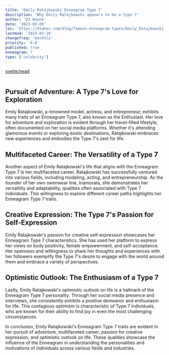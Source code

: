 ```yaml
---
title: 'Emily Ratajkowski Enneagram Type 7'
description: 'Why Emily Ratajkowski appears to be a type 7'
author: 'DJ Wayne'
date: '2023-03-09'
loc: 'https://9takes.com/blog/famous-enneagram-types/Emily_Ratajkowski'
lastmod: '2023-03-26'
changefreq: 'monthly'
priority: '0.6'
published: true
enneagram: 7
type: ['celebrity']
---
```


<svelte:head>
  <meta property="og:image" content="https://9takes.com/types/7s/Emily_Ratajkowski.webp" />
  <link rel="canonical" href="https://9takes.com/blog/famous-enneagram-types/Emily_Ratajkowski">
</svelte:head>
<script>
	import  PopCard  from "../../lib/components/atoms/PopCard.svelte";
</script>
<div
	style="display: flex;
    justify-content: center;
	"
>
	<PopCard
		image={`/types/7s/${'Emily_Ratajkowski'}.webp`}
		showIcon={false}
		text="Emily Ratajkowski"
		subtext=""
	/>
</div>

## Pursuit of Adventure: A Type 7's Love for Exploration

Emily Ratajkowski, a renowned model, actress, and entrepreneur, exhibits many traits of an Enneagram Type 7, also known as the Enthusiast. Her love for adventure and exploration is evident through her travel-filled lifestyle, often documented on her social media platforms. Whether it's attending glamorous events or exploring exotic destinations, Ratajkowski embraces new experiences and embodies the Type 7's zest for life.

## Multifaceted Career: The Versatility of a Type 7

Another aspect of Emily Ratajkowski's life that aligns with the Enneagram Type 7 is her multifaceted career. Ratajkowski has successfully ventured into various fields, including modeling, acting, and entrepreneurship. As the founder of her own swimwear line, Inamorata, she demonstrates her versatility and adaptability, qualities often associated with Type 7 individuals. This willingness to explore different career paths highlights her Enneagram Type 7 traits.

## Creative Expression: The Type 7's Passion for Self-Expression

Emily Ratajkowski's passion for creative self-expression showcases her Enneagram Type 7 characteristics. She has used her platform to express her views on body positivity, female empowerment, and self-acceptance. Her openness and willingness to share her thoughts and experiences with her followers exemplify the Type 7's desire to engage with the world around them and embrace a variety of perspectives.

## Optimistic Outlook: The Enthusiasm of a Type 7

Lastly, Emily Ratajkowski's optimistic outlook on life is a hallmark of the Enneagram Type 7 personality. Through her social media presence and interviews, she consistently exhibits a positive demeanor and enthusiasm for life. This contagious optimism is characteristic of Type 7 individuals, who are known for their ability to find joy in even the most challenging circumstances.

In conclusion, Emily Ratajkowski's Enneagram Type 7 traits are evident in her pursuit of adventure, multifaceted career, passion for creative expression, and optimistic outlook on life. These qualities showcase the influence of the Enneagram in understanding the personalities and motivations of individuals across various fields and industries.
